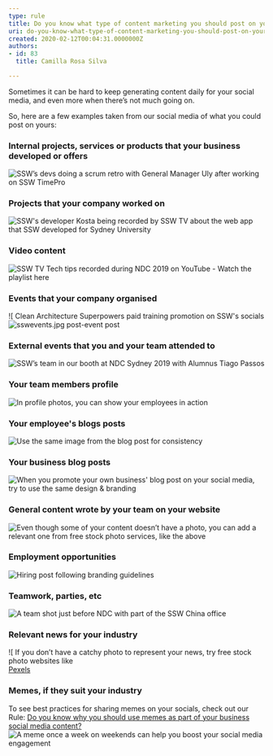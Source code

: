 ```yaml
---
type: rule
title: Do you know what type of content marketing you should post on your socials?
uri: do-you-know-what-type-of-content-marketing-you-should-post-on-your-socials
created: 2020-02-12T00:04:31.0000000Z
authors:
- id: 83
  title: Camilla Rosa Silva

---
```


Sometimes it can be hard to keep generating content daily for your social media, and even more when there’s not much going on.
 
So, here are a few examples taken from our social media of what you could post on yours:

### Internal projects, services or products that your business developed or offers
![ SSW’s devs doing a scrum retro with General Manager Uly after working on <br>      [SSW TimePro](https://sswtimepro.com/)](teamwork.jpg)
### Projects that your company worked on
![ SSW's developer Kosta being recorded by SSW TV about the web app that SSW developed for Sydney University](breast.jpg)
### Video content
![ SSW TV Tech tips recorded during NDC 2019 on YouTube - <br>      [Watch the playlist here](https://www.youtube.com/playlist?list=PLpiOR7CBNvlqSNO-jkFxuAqy9uL6vnfkx)](sswtv.jpg)
### Events that your company organised
![ Clean Architecture Superpowers paid training promotion on SSW's socials![sswevents.jpg post-event post](promoclean.jpg)

### External events that you and your team attended to
![ SSW’s team in our booth at NDC Sydney 2019 with Alumnus Tiago Passos](ndc.jpg)
### Your team members profile
![ In profile photos, you can show your employees in action](kikisprofile.png)
### Your employee's blogs posts
![ Use the same image from the blog post for consistency](blogpost.jpg)
### Your business blog posts
![ When you promote your own business' blog post on your social media, try to use the same design & branding](blogpostssw.jpg)
### General content wrote by your team on your website

![ Even though some of your content doesn’t have a photo, you can add a relevant one from free stock photo services, like the above](rules.jpg)
### Employment opportunities
![ Hiring post following branding guidelines](hiringpost.jpg)
### Teamwork, parties, etc
![ A team shot just before NDC with part of the SSW China office](teamwork2.jpg)
### Relevant news for your industry
![ If you don’t have a catchy photo to represent your news, try free stock photo websites like <br>      [Pexels](technews.jpg)
### Memes, if they suit your industry


To see best practices for sharing memes on your socials, check out our Rule: [Do you know why you should use memes as part of your business social media content?](/_layouts/15/FIXUPREDIRECT.ASPX?WebId=3dfc0e07-e23a-4cbb-aac2-e778b71166a2&TermSetId=07da3ddf-0924-4cd2-a6d4-a4809ae20160&TermId=a79d64e4-ed1b-441a-9db1-95e1777c7b12)
![ A meme once a week on weekends can help you boost your social media engagement](meme.png)
